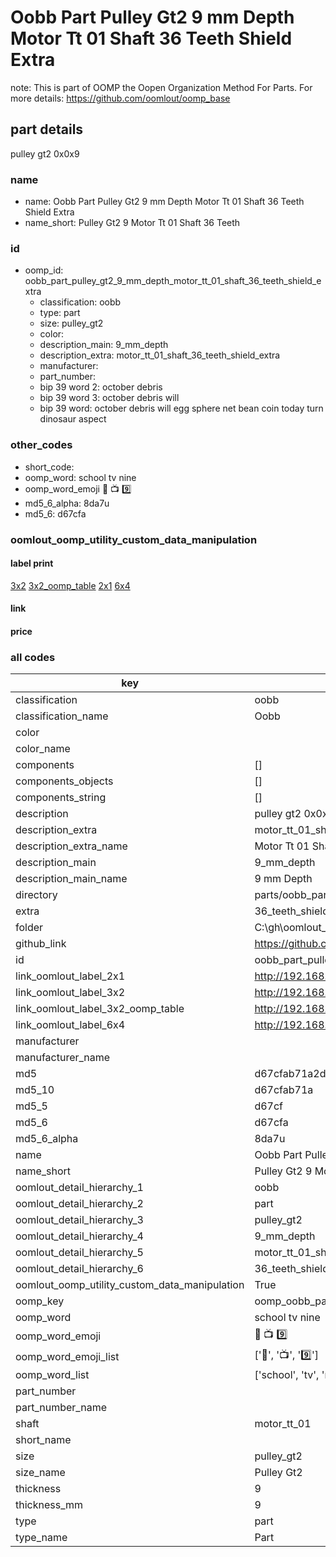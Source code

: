 # Oobb Part Pulley Gt2 9 mm Depth Motor Tt 01 Shaft 36 Teeth Shield Extra  

note: This is part of OOMP the Oopen Organization Method For Parts. For more details: https://github.com/oomlout/oomp_base

##  part details
  



pulley gt2 0x0x9



### name
* name: Oobb Part Pulley Gt2 9 mm Depth Motor Tt 01 Shaft 36 Teeth Shield Extra
* name_short: Pulley Gt2 9 Motor Tt 01 Shaft 36 Teeth
### id
* oomp_id: oobb_part_pulley_gt2_9_mm_depth_motor_tt_01_shaft_36_teeth_shield_extra
  * classification: oobb
  * type: part
  * size: pulley_gt2
  * color: 
  * description_main: 9_mm_depth
  * description_extra: motor_tt_01_shaft_36_teeth_shield_extra
  * manufacturer: 
  * part_number: 
  * bip 39 word 2: october debris
  * bip 39 word 3: october debris will
  * bip 39 word: october debris will egg sphere net bean coin today turn dinosaur aspect

### other_codes
* short_code: 
* oomp_word: school tv nine
* oomp_word_emoji :school: :tv: :nine:
* md5_6_alpha: 8da7u
* md5_6: d67cfa






### oomlout_oomp_utility_custom_data_manipulation
#### label print
[3x2](http://192.168.1.245:1112/?label=oomp%208da7u)
[3x2_oomp_table](http://192.168.1.108:1112/?label=oomp%208da7u)
[2x1](http://192.168.1.242:1112/?label=oomp%208da7u)
[6x4](http://192.168.1.55:1112/?label=oomp%208da7u)    

#### link

                              

#### price







### all codes 
| key | value |  
| --- | --- |  
| classification | oobb |  
| classification_name | Oobb |  
| color |  |  
| color_name |  |  
| components | [] |  
| components_objects | [] |  
| components_string | [] |  
| description | pulley gt2 0x0x9 |  
| description_extra | motor_tt_01_shaft_36_teeth_shield_extra |  
| description_extra_name | Motor Tt 01 Shaft 36 Teeth Shield Extra |  
| description_main | 9_mm_depth |  
| description_main_name | 9 mm Depth |  
| directory | parts/oobb_part_pulley_gt2_9_mm_depth_motor_tt_01_shaft_36_teeth_shield_extra |  
| extra | 36_teeth_shield |  
| folder | C:\gh\oomlout_oobb_version_4_generated_parts\things\oobb_part_pulley_gt2_9_mm_depth_motor_tt_01_shaft_36_teeth_shield_extra |  
| github_link | https://github.com/oomlout/oomlout_oomp_part_src/tree/main/parts/oobb_part_pulley_gt2_9_mm_depth_motor_tt_01_shaft_36_teeth_shield_extra |  
| id | oobb_part_pulley_gt2_9_mm_depth_motor_tt_01_shaft_36_teeth_shield_extra |  
| link_oomlout_label_2x1 | http://192.168.1.242:1112/?label=oomp%208da7u |  
| link_oomlout_label_3x2 | http://192.168.1.245:1112/?label=oomp%208da7u |  
| link_oomlout_label_3x2_oomp_table | http://192.168.1.108:1112/?label=oomp%208da7u |  
| link_oomlout_label_6x4 | http://192.168.1.55:1112/?label=oomp%208da7u |  
| manufacturer |  |  
| manufacturer_name |  |  
| md5 | d67cfab71a2d627252e8b46df64e1cc8 |  
| md5_10 | d67cfab71a |  
| md5_5 | d67cf |  
| md5_6 | d67cfa |  
| md5_6_alpha | 8da7u |  
| name | Oobb Part Pulley Gt2 9 mm Depth Motor Tt 01 Shaft 36 Teeth Shield Extra |  
| name_short | Pulley Gt2 9 Motor Tt 01 Shaft 36 Teeth |  
| oomlout_detail_hierarchy_1 | oobb |  
| oomlout_detail_hierarchy_2 | part |  
| oomlout_detail_hierarchy_3 | pulley_gt2 |  
| oomlout_detail_hierarchy_4 | 9_mm_depth |  
| oomlout_detail_hierarchy_5 | motor_tt_01_shaft |  
| oomlout_detail_hierarchy_6 | 36_teeth_shield_extra |  
| oomlout_oomp_utility_custom_data_manipulation | True |  
| oomp_key | oomp_oobb_part_pulley_gt2_9_mm_depth_motor_tt_01_shaft_36_teeth_shield_extra |  
| oomp_word | school tv nine |  
| oomp_word_emoji | :school: :tv: :nine: |  
| oomp_word_emoji_list | [':school:', ':tv:', ':nine:'] |  
| oomp_word_list | ['school', 'tv', 'nine'] |  
| part_number |  |  
| part_number_name |  |  
| shaft | motor_tt_01 |  
| short_name |  |  
| size | pulley_gt2 |  
| size_name | Pulley Gt2 |  
| thickness | 9 |  
| thickness_mm | 9 |  
| type | part |  
| type_name | Part |  
